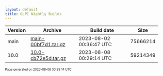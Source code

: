 ```yaml
---
layout: default
title: GLPI Nightly Builds
---
```


Version|Archive|Build date|Size
---|---|---|---
main|[main-00bf7d1.tar.gz](main-00bf7d1.tar.gz)|2023-08-02 00:36:47 UTC|75666214
10.0|[10.0-cb72e5d.tar.gz](10.0-cb72e5d.tar.gz)|2023-08-08 00:29:14 UTC|59214349

<font size="1">Page generated on 2023-08-08 00:29:14 UTC</font>
